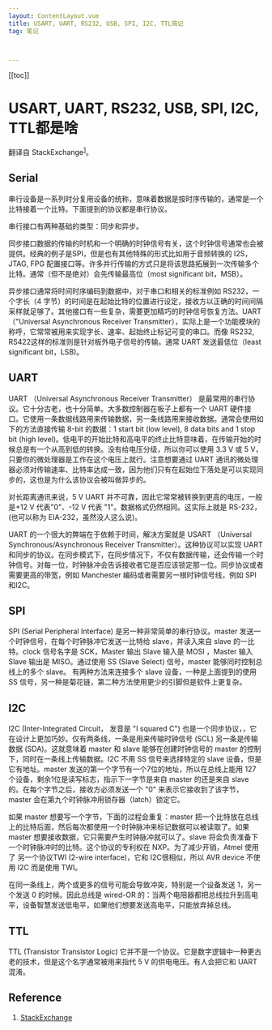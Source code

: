 ```yaml
---
layout: ContentLayout.vue
title: USART, UART, RS232, USB, SPI, I2C, TTL简记
tag: 笔记



---
```


[[toc]]

# USART, UART, RS232, USB, SPI, I2C, TTL都是啥

翻译自 StackExchange<sup>[1](#ref1)</sup>。

## Serial 

串行设备是一系列时分复用设备的统称，意味着数据是按时序传输的，通常是一个比特接着一个比特。下面提到的协议都是串行协议。

串行接口有两种基础的类型：同步和异步。

同步接口数据的传输的时机和一个明确的时钟信号有关，这个时钟信号通常也会被提供。经典的例子是SPI，但是也有其他特殊的形式比如用于音频转换的 I2S，JTAG, FPG 配置接口等。许多并行传输的方式只是将该思路拓展到一次传输多个比特。通常（但不是绝对）会先传输最高位（most significant bit，MSB）。

异步接口通常将时间时序编码到数据中，对于串口和相关的标准例如 RS232，一个字长（4 字节）的时间是在起始比特的位置进行设定，接收方以正确的时间间隔采样就足够了。其他接口有一些复杂，需要更加精巧的时钟信号恢复方法。UART（"Universal Asynchronous Receiver Transmitter），实际上是一个功能模块的称呼，它常常被用来实现字长、速率、起始终止标记可变的串口。而像 RS232, RS422这样的标准则是针对板外电子信号的传输。通常 UART 发送最低位（least significant bit，LSB)。

## UART

UART （Universal Asynchronous Receiver Transmitter） 是最常用的串行协议。它十分古老，也十分简单。大多数控制器在板子上都有一个 UART 硬件接口。它使用一条数据线路用来传输数据，另一条线路用来接收数据。通常会使用如下的方法直接传输 8-bit 的数据：1 start bit (low level), 8 data bits and 1 stop bit (high level)。低电平的开始比特和高电平的终止比特意味着，在传输开始的时候总是有一个从高到低的转换。没有给电压分级，所以你可以使用 3.3 V 或 5 V，只要你的微处理器是工作在这个电压上就行。注意想要通过 UART 通讯的微处理器必须对传输速率、比特率达成一致，因为他们只有在起始位下落处是可以实现同步的，这也是为什么该协议会被叫做异步的。

对长距离通讯来说，5 V UART 并不可靠，因此它常常被转换到更高的电压，一般是+12 V 代表"0"、-12 V 代表 "1"。数据格式仍然相同。这实际上就是 RS-232，(也可以称为 EIA-232，虽然没人这么说)。

UART 的一个很大的弊端在于依赖于时间，解决方案就是 USART （Universal Synchronous/Asynchronous Receiver Transmitter）。这种协议可以实现 UART 和同步的协议。在同步模式下，在同步情况下，不仅有数据传输，还会传输一个时钟信号。对每一位，时钟脉冲会告诉接收者它是否应该锁定那一位。同步协议或者需要更高的带宽，例如 Manchester 编码或者需要另一根时钟信号线，例如 SPI 和I2C。

## SPI

SPI (Serial Peripheral Interface) 是另一种非常简单的串行协议。master 发送一个时钟信号，在每个时钟脉冲它发送一比特给 slave，并读入来自 slave 的一比特。clock 信号名字是 SCK，Master 输出 Slave 输入是 MOSI ，Master 输入 Slave 输出是 MISO。通过使用 SS (Slave Select) 信号，master 能够同时控制总线上的多个 slave。 有两种方法来连接多个 slave 设备，一种是上面提到的使用 SS 信号，另一种是菊花链，第二种方法使用更少的引脚但是软件上更复杂。

## I2C

I2C (Inter-Integrated Circuit， 发音是 "I squared C") 也是一个同步协议，，它在设计上更加巧妙。仅有两条线，一条是用来传输时钟信号 (SCL) 另一条是传输数据 (SDA)。这就意味着 master 和 slave 能够在创建时钟信号的 master 的控制下，同时在一条线上传输数据。I2C 不用 SS 信号来选择特定的 slave 设备，但是它有地址。master 发送的第一个字节有一个7位的地址，所以在总线上能用 127 个设备，剩余1位是读写标志，指示下一字节是来自 master 的还是来自 slave 的。在每个字节之后，接收方必须发送一个 "0" 来表示它接收到了该字节，master 会在第九个时钟脉冲用锁存器（latch）锁定它。

如果 master 想要写一个字节，下面的过程会重复：master 把一个比特放在总线上的比特后面，然后每次都使用一个时钟脉冲来标记数据可以被读取了。如果 master 想要接收数据，它只需要产生时钟脉冲就可以了。slave 将会负责准备下一个时钟脉冲时的比特。这个协议的专利权在 NXP。为了减少开销，Atmel 使用了 另一个协议TWI (2-wire interface)，它和 I2C很相似，所以 AVR device 不使用 I2C 而是使用 TWI。

在同一条线上，两个或更多的信号可能会导致冲突，特别是一个设备发送 1，另一个发送 0 的时候。因此总线是 wired-OR 的：当两个电阻器都把总线拉升到高电平，设备智慧发送低电平，如果他们想要发送高电平，只能放弃掉总线。

## TTL

TTL (Transistor Transistor Logic) 它并不是一个协议。它是数字逻辑中一种更古老的技术，但是这个名字通常被用来指代 5 V 的供电电压。有人会把它和 UART 混淆。



## Reference

1. [StackExchange](https://electronics.stackexchange.com/questions/37814/usart-uart-rs232-usb-spi-i2c-ttl-etc-what-are-all-of-these-and-how-do-th) <div id="ref1"/>



